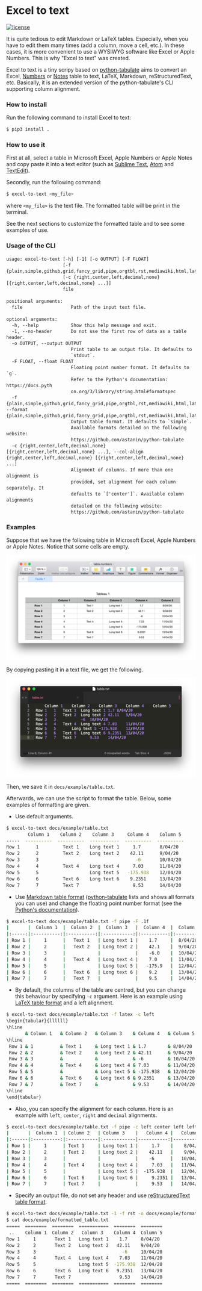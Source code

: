 # Excel to text

[![license](https://img.shields.io/github/license/Nico-Salamone/excel-to-text)](https://github.com/Nico-Salamone/excel-to-text/blob/master/LICENSE)

It is quite tedious to edit Markdown or LaTeX tables. Especially, when you have to edit them many times (add a column, move a cell, etc.). In these cases, it is more convenient to use a WYSIWYG software like Excel or Apple Numbers. This is why "Excel to text" was created.

Excel to text is a tiny scripy based on [python-tabulate](https://github.com/astanin/python-tabulate/blob/master/tabulate.py) aims to convert an Excel, [Numbers](https://www.apple.com/numbers/) or [Notes](https://support.apple.com/HT205773) table to text, LaTeX, Markdown, reStructuredText, etc. Basically, it is an extended version of the python-tabulate's CLI supporting column alignment.

### How to install

Run the following command to install Excel to text:

```sh
$ pip3 install .
```

### How to use it

First at all, select a table in Microsoft Excel, Apple Numbers or Apple Notes and copy paste it into a text editor (such as [Sublime Text](https://www.sublimetext.com), [Atom](https://atom.io) and [TextEdit](https://support.apple.com/guide/textedit/welcome/mac)).

Secondly, run the following command:

```sh
$ excel-to-text <my_file>
```

where `<my_file>` is the text file. The formatted table will be print in the terminal.

See the next sections to customize the formatted table and to see some examples of use.

### Usage of the CLI

```
usage: excel-to-text [-h] [-1] [-o OUTPUT] [-F FLOAT]
                     [-f {plain,simple,github,grid,fancy_grid,pipe,orgtbl,rst,mediawiki,html,latex,latex_raw,latex_booktabs,tsv}]
                     [-c {right,center,left,decimal,none} [{right,center,left,decimal,none} ...]]
                     file

positional arguments:
  file                  Path of the input text file.

optional arguments:
  -h, --help            Show this help message and exit.
  -1, --no-header       Do not use the first row of data as a table header.
  -o OUTPUT, --output OUTPUT
                        Print table to an output file. It defaults to
                        `stdout`.
  -F FLOAT, --float FLOAT
                        Floating point number format. It defaults to `g`.
                        Refer to the Python's documentation: https://docs.pyth
                        on.org/3/library/string.html#formatspec
  -f {plain,simple,github,grid,fancy_grid,pipe,orgtbl,rst,mediawiki,html,latex,latex_raw,latex_booktabs,tsv}, --format {plain,simple,github,grid,fancy_grid,pipe,orgtbl,rst,mediawiki,html,latex,latex_raw,latex_booktabs,tsv}
                        Output table format. It defaults to `simple`.
                        Available formats detailed on the following website:
                        https://github.com/astanin/python-tabulate
  -c {right,center,left,decimal,none} [{right,center,left,decimal,none} ...], --col-align {right,center,left,decimal,none} [{right,center,left,decimal,none} ...]
                        Alignment of columns. If more than one alignment is
                        provided, set alignment for each column separately. It
                        defaults to `['center']`. Available column alignments
                        detailed on the following website:
                        https://github.com/astanin/python-tabulate
```

### Examples

Suppose that we have the following table in Microsoft Excel, Apple Numbers or Apple Notes. Notice that some cells are empty.

![example_table_excel](docs/example/table_excel.png)

By copying pasting it in a text file, we get the following.

![example_table_txt](docs/example/table_txt.png)

Then, we save it in `docs/example/table.txt`.

Afterwards, we can use the script to format the table. Below, some examples of formatting are given.

- Use default arguments.

```sh
$ excel-to-text docs/example/table.txt
        Column 1    Column 2    Column 3     Column 4    Column 5
-----  ----------  ----------  -----------  ----------  ----------
Row 1      1         Text 1    Long text 1     1.7       8/04/20
Row 2      2         Text 2    Long text 2    42.11      9/04/20
Row 3      3                                    -6       10/04/20
Row 4      4         Text 4    Long text 4     7.03      11/04/20
Row 5      5                   Long text 5   -175.938    12/04/20
Row 6      6         Text 6    Long text 6    9.2351     13/04/20
Row 7      7         Text 7                    9.53      14/04/20
```

- Use [Markdown table format](https://github.com/adam-p/markdown-here/wiki/Markdown-Cheatsheet#tables) ([python-tabulate](https://github.com/astanin/python-tabulate) lists and shows all formats you can use) and change the floating point number format (see the [Python's documentation](https://docs.python.org/3/library/string.html#formatspec)).

```sh
$ excel-to-text docs/example/table.txt -f pipe -F .1f
|       |  Column 1  |  Column 2  |  Column 3   |  Column 4  |  Column 5  |
|:-----:|:----------:|:----------:|:-----------:|:----------:|:----------:|
| Row 1 |     1      |   Text 1   | Long text 1 |    1.7     |  8/04/20   |
| Row 2 |     2      |   Text 2   | Long text 2 |    42.1    |  9/04/20   |
| Row 3 |     3      |            |             |    -6.0    |  10/04/20  |
| Row 4 |     4      |   Text 4   | Long text 4 |    7.0     |  11/04/20  |
| Row 5 |     5      |            | Long text 5 |   -175.9   |  12/04/20  |
| Row 6 |     6      |   Text 6   | Long text 6 |    9.2     |  13/04/20  |
| Row 7 |     7      |   Text 7   |             |    9.5     |  14/04/20  |
```

- By default, the columns of the table are centred, but you can change this behaviour by specifying `-c` argument. Here is an example using [LaTeX table format](https://en.wikibooks.org/wiki/LaTeX/Tables) and a left alignment.

```sh
$ excel-to-text docs/example/table.txt -f latex -c left
\begin{tabular}{llllll}
\hline
       & Column 1   & Column 2   & Column 3    & Column 4   & Column 5   \\
\hline
 Row 1 & 1          & Text 1     & Long text 1 & 1.7        & 8/04/20    \\
 Row 2 & 2          & Text 2     & Long text 2 & 42.11      & 9/04/20    \\
 Row 3 & 3          &            &             & -6         & 10/04/20   \\
 Row 4 & 4          & Text 4     & Long text 4 & 7.03       & 11/04/20   \\
 Row 5 & 5          &            & Long text 5 & -175.938   & 12/04/20   \\
 Row 6 & 6          & Text 6     & Long text 6 & 9.2351     & 13/04/20   \\
 Row 7 & 7          & Text 7     &             & 9.53       & 14/04/20   \\
\hline
\end{tabular}
```

- Also, you can specify the alignment for each column. Here is an example with `left`, `center`, `right` and `decimal` alignments.

```sh
$ excel-to-text docs/example/table.txt -f pipe -c left center left left decimal right
|       |  Column 1  | Column 2   | Column 3    |   Column 4 |   Column 5 |
|:------|:----------:|:-----------|:------------|-----------:|-----------:|
| Row 1 |     1      | Text 1     | Long text 1 |     1.7    |    8/04/20 |
| Row 2 |     2      | Text 2     | Long text 2 |    42.11   |    9/04/20 |
| Row 3 |     3      |            |             |    -6      |   10/04/20 |
| Row 4 |     4      | Text 4     | Long text 4 |     7.03   |   11/04/20 |
| Row 5 |     5      |            | Long text 5 |  -175.938  |   12/04/20 |
| Row 6 |     6      | Text 6     | Long text 6 |     9.2351 |   13/04/20 |
| Row 7 |     7      | Text 7     |             |     9.53   |   14/04/20 |
```

- Specify an output file, do not set any header and use [reStructuredText table format](https://docutils.sourceforge.io/docs/user/rst/quickref.html#tables).

```sh
$ excel-to-text docs/example/table.txt -1 -f rst -o docs/example/formatted_table.txt
$ cat docs/example/formatted_table.txt
=====  ========  ========  ===========  ========  ========
 ..    Column 1  Column 2   Column 3    Column 4  Column 5
Row 1     1       Text 1   Long text 1    1.7     8/04/20
Row 2     2       Text 2   Long text 2   42.11    9/04/20
Row 3     3                                -6     10/04/20
Row 4     4       Text 4   Long text 4    7.03    11/04/20
Row 5     5                Long text 5  -175.938  12/04/20
Row 6     6       Text 6   Long text 6   9.2351   13/04/20
Row 7     7       Text 7                  9.53    14/04/20
=====  ========  ========  ===========  ========  ========
```

